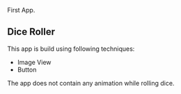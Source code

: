 First App.

## Dice Roller

This app is build using following techniques:

* Image View
* Button

The app does not contain any animation while rolling dice.
